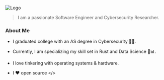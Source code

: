 ![Logo](https://github.com/V0idMatr1x/host_discovery/assets/88049272/aa6bda48-2928-45dd-87f3-d1e50940eb49)

> I am a passionate Software Engineer and Cybersecurity Researcher.

### About Me

- I graduated college with an AS degree in Cybersecurity 👨‍🎓.

- Currently, I am specializing my skill set in Rust and Data Science 🦀📊.

- I love tinkering with operating systems & hardware.

- I ♥️ open source </>
